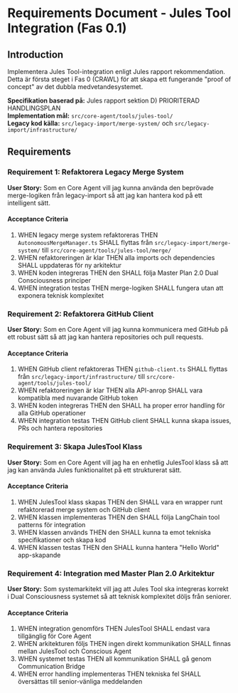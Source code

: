 # Requirements Document - Jules Tool Integration (Fas 0.1)

## Introduction

Implementera Jules Tool-integration enligt Jules rapport rekommendation. Detta är första steget i Fas 0 (CRAWL) för att skapa ett fungerande "proof of concept" av det dubbla medvetandesystemet.

**Specifikation baserad på:** Jules rapport sektion D) PRIORITERAD HANDLINGSPLAN  
**Implementation mål:** `src/core-agent/tools/jules-tool/`  
**Legacy kod källa:** `src/legacy-import/merge-system/` och `src/legacy-import/infrastructure/`

## Requirements

### Requirement 1: Refaktorera Legacy Merge System

**User Story:** Som en Core Agent vill jag kunna använda den beprövade merge-logiken från legacy-import så att jag kan hantera kod på ett intelligent sätt.

#### Acceptance Criteria

1. WHEN legacy merge system refaktoreras THEN `AutonomousMergeManager.ts` SHALL flyttas från `src/legacy-import/merge-system/` till `src/core-agent/tools/jules-tool/merge/`
2. WHEN refaktoreringen är klar THEN alla imports och dependencies SHALL uppdateras för ny arkitektur
3. WHEN koden integreras THEN den SHALL följa Master Plan 2.0 Dual Consciousness principer
4. WHEN integration testas THEN merge-logiken SHALL fungera utan att exponera teknisk komplexitet

### Requirement 2: Refaktorera GitHub Client

**User Story:** Som en Core Agent vill jag kunna kommunicera med GitHub på ett robust sätt så att jag kan hantera repositories och pull requests.

#### Acceptance Criteria

1. WHEN GitHub client refaktoreras THEN `github-client.ts` SHALL flyttas från `src/legacy-import/infrastructure/` till `src/core-agent/tools/jules-tool/`
2. WHEN refaktoreringen är klar THEN alla API-anrop SHALL vara kompatibla med nuvarande GitHub token
3. WHEN koden integreras THEN den SHALL ha proper error handling för alla GitHub operationer
4. WHEN integration testas THEN GitHub client SHALL kunna skapa issues, PRs och hantera repositories

### Requirement 3: Skapa JulesTool Klass

**User Story:** Som en Core Agent vill jag ha en enhetlig JulesTool klass så att jag kan använda Jules funktionalitet på ett strukturerat sätt.

#### Acceptance Criteria

1. WHEN JulesTool klass skapas THEN den SHALL vara en wrapper runt refaktorerad merge system och GitHub client
2. WHEN klassen implementeras THEN den SHALL följa LangChain tool patterns för integration
3. WHEN klassen används THEN den SHALL kunna ta emot tekniska specifikationer och skapa kod
4. WHEN klassen testas THEN den SHALL kunna hantera "Hello World" app-skapande

### Requirement 4: Integration med Master Plan 2.0 Arkitektur

**User Story:** Som systemarkitekt vill jag att Jules Tool ska integreras korrekt i Dual Consciousness systemet så att teknisk komplexitet döljs från seniorer.

#### Acceptance Criteria

1. WHEN integration genomförs THEN JulesTool SHALL endast vara tillgänglig för Core Agent
2. WHEN arkitekturen följs THEN ingen direkt kommunikation SHALL finnas mellan JulesTool och Conscious Agent
3. WHEN systemet testas THEN all kommunikation SHALL gå genom Communication Bridge
4. WHEN error handling implementeras THEN tekniska fel SHALL översättas till senior-vänliga meddelanden